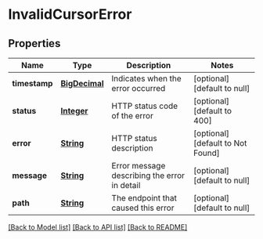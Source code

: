 # InvalidCursorError
## Properties

Name | Type | Description | Notes
------------ | ------------- | ------------- | -------------
**timestamp** | [**BigDecimal**](number.md) | Indicates when the error occurred | [optional] [default to null]
**status** | [**Integer**](integer.md) | HTTP status code of the error | [optional] [default to 400]
**error** | [**String**](string.md) | HTTP status description | [optional] [default to Not Found]
**message** | [**String**](string.md) | Error message describing the error in detail | [optional] [default to null]
**path** | [**String**](string.md) | The endpoint that caused this error | [optional] [default to null]

[[Back to Model list]](../README.md#documentation-for-models) [[Back to API list]](../README.md#documentation-for-api-endpoints) [[Back to README]](../README.md)


